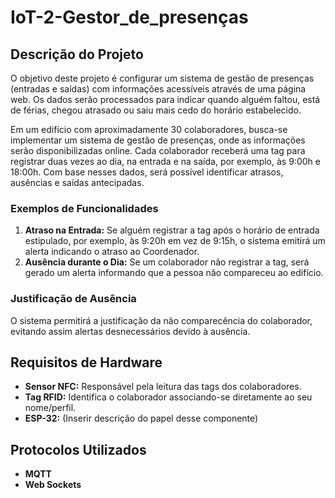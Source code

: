 # IoT-2-Gestor_de_presenças

## Descrição do Projeto
O objetivo deste projeto é configurar um sistema de gestão de presenças (entradas e saídas) com informações acessíveis através de uma página web. Os dados serão processados para indicar quando alguém faltou, está de férias, chegou atrasado ou saiu mais cedo do horário estabelecido.

Em um edifício com aproximadamente 30 colaboradores, busca-se implementar um sistema de gestão de presenças, onde as informações serão disponibilizadas online. Cada colaborador receberá uma tag para registrar duas vezes ao dia, na entrada e na saída, por exemplo, às 9:00h e 18:00h. Com base nesses dados, será possível identificar atrasos, ausências e saídas antecipadas.

### Exemplos de Funcionalidades
1. **Atraso na Entrada:** Se alguém registrar a tag após o horário de entrada estipulado, por exemplo, às 9:20h em vez de 9:15h, o sistema emitirá um alerta indicando o atraso ao Coordenador.
2. **Ausência durante o Dia:** Se um colaborador não registrar a tag, será gerado um alerta informando que a pessoa não compareceu ao edifício.

### Justificação de Ausência
O sistema permitirá a justificação da não comparecência do colaborador, evitando assim alertas desnecessários devido à ausência.

## Requisitos de Hardware
- **Sensor NFC:** Responsável pela leitura das tags dos colaboradores.
- **Tag RFID:** Identifica o colaborador associando-se diretamente ao seu nome/perfil.
- **ESP-32:** (Inserir descrição do papel desse componente)

## Protocolos Utilizados
- **MQTT**
- **Web Sockets**
